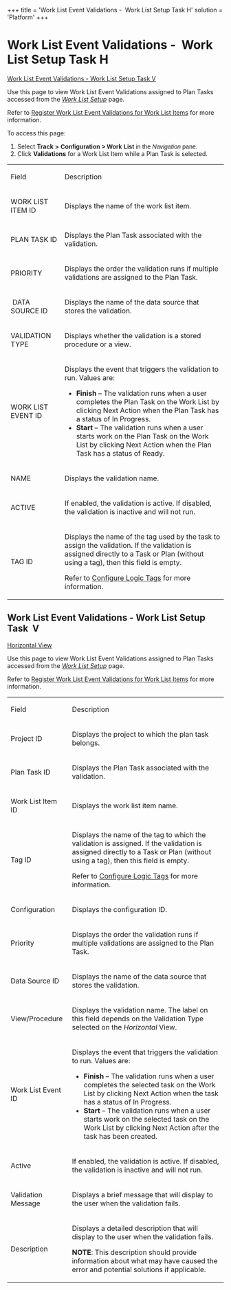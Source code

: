 +++
title = 'Work List Event Validations -  Work List Setup Task H'
solution = 'Platform'
+++

# Work List Event Validations -  Work List Setup Task H

[Work List Event Validations - Work List Setup Task
V](#Work_List_Event_Validations_-_Work_List_Setup_Task__V)

<div class="use">

Use this page to view Work List Event Validations assigned to Plan Tasks
accessed from the *[Work List Setup](Work_List_Setup_H.htm)* page.

</div>

Refer to [Register Work List Event Validations for Work List
Items](../Use_Cases/Register_WorkList_Event_Valid_WorkList_Item.htm) for
more information.

To access this page:

1.  Select <span style="font-weight: bold;">Track
    \></span><span style="font-family: Arial, sans-serif;">
    **Configuration \> Work List** in the *Navigation* pane.</span>
2.  Click **Validations** for a Work List Item while a Plan Task is
    selected.

<table>
<tbody>
<tr class="odd">
<td><p>Field</p></td>
<td><p>Description</p></td>
</tr>
<tr class="even">
<td><p>WORK LIST ITEM ID</p></td>
<td><p>Displays the name of the work list item.</p></td>
</tr>
<tr class="odd">
<td><p>PLAN TASK ID</p></td>
<td><p>Displays the Plan Task associated with the validation.</p></td>
</tr>
<tr class="even">
<td><p>PRIORITY</p></td>
<td><p>Displays the order the validation runs if multiple validations are assigned to the Plan Task.</p></td>
</tr>
<tr class="odd">
<td><p> DATA SOURCE ID</p></td>
<td><p>Displays the name of the data source that stores the validation.</p></td>
</tr>
<tr class="even">
<td><p>VALIDATION TYPE</p></td>
<td><p>Displays whether the validation is a stored procedure or a view.</p></td>
</tr>
<tr class="odd">
<td><p>WORK LIST EVENT ID</p></td>
<td><p>Displays the event that triggers the validation to run. Values are:</p>
<ul>
<li><strong>Finish</strong> – The validation runs when a user completes the Plan Task on the Work List by clicking Next Action when the Plan Task has a status of In Progress.</li>
<li><strong>Start</strong> – The validation runs when a user starts work on the Plan Task on the Work List by clicking Next Action when the Plan Task has a status of Ready.</li>
</ul></td>
</tr>
<tr class="even">
<td><p>NAME</p></td>
<td><p>Displays the validation name.</p></td>
</tr>
<tr class="odd">
<td><p>ACTIVE</p></td>
<td><p>If enabled, the validation is active. If disabled, the validation is inactive and will not run.</p></td>
</tr>
<tr class="even">
<td><p>TAG ID</p></td>
<td><p>Displays the name of the tag used by the task to assign the validation. If the validation is assigned directly to a Task or Plan (without using a tag), then this field is empty.</p>
<p>Refer to <a href="../Use_Cases/Configure_Logic_Tags.htm">Configure Logic Tags</a> for more information.</p></td>
</tr>
</tbody>
</table>

## <span id="Work_List_Event_Validations_-_Work_List_Setup_Task__V"></span>Work List Event Validations - Work List Setup Task  V

[Horizontal View](WorkList_Event_Validations_WorkList_Setup_Task.htm)

<div class="use">

Use this page to view Work List Event Validations assigned to Plan Tasks
accessed from the *[Work List Setup](Work_List_Setup_H.htm)* page.

</div>

Refer to [Register Work List Event Validations for Work List
Items](../Use_Cases/Register_WorkList_Event_Valid_WorkList_Item.htm) for
more information.

<table>
<tbody>
<tr class="odd">
<td><p>Field</p></td>
<td><p>Description</p></td>
</tr>
<tr class="even">
<td><p>Project ID</p></td>
<td><p>Displays the project to which the plan task belongs.</p></td>
</tr>
<tr class="odd">
<td><p>Plan Task ID</p></td>
<td><p>Displays the Plan Task associated with the validation.</p></td>
</tr>
<tr class="even">
<td><p>Work List Item ID</p></td>
<td><p>Displays the work list item name.</p></td>
</tr>
<tr class="odd">
<td><p>Tag ID</p></td>
<td><p>Displays the name of the tag to which the validation is assigned. If the validation is assigned directly to a Task or Plan (without using a tag), then this field is empty.</p>
<p>Refer to <a href="../Use_Cases/Configure_Logic_Tags.htm">Configure Logic Tags</a> for more information.</p></td>
</tr>
<tr class="even">
<td><p>Configuration</p></td>
<td><p>Displays the configuration ID.</p></td>
</tr>
<tr class="odd">
<td><p>Priority</p></td>
<td><p>Displays the order the validation runs if multiple validations are assigned to the Plan Task.</p></td>
</tr>
<tr class="even">
<td><p>Data Source ID</p></td>
<td><p>Displays the name of the data source that stores the validation.</p></td>
</tr>
<tr class="odd">
<td><p>View/Procedure</p></td>
<td><p>Displays the validation name. The label on this field depends on the Validation Type selected on the <span style="font-style: italic;">Horizontal</span> View.</p></td>
</tr>
<tr class="even">
<td><p>Work List Event ID</p></td>
<td><p>Displays the event that triggers the validation to run. Values are:</p>
<ul>
<li><strong>Finish</strong> – The validation runs when a user completes the selected task on the Work List by clicking Next Action when the task has a status of In Progress.</li>
<li><strong>Start</strong> – The validation runs when a user starts work on the selected task on the Work List by clicking Next Action after the task has been created.</li>
</ul></td>
</tr>
<tr class="odd">
<td><p>Active</p></td>
<td><p>If enabled, the validation is active. If disabled, the validation is inactive and will not run.</p></td>
</tr>
<tr class="even">
<td><p>Validation Message</p></td>
<td><p>Displays a brief message that will display to the user when the validation fails.</p></td>
</tr>
<tr class="odd">
<td><p>Description</p></td>
<td><p>Displays a detailed description that will display to the user when the validation fails.</p>
<p><strong>NOTE</strong>: This description should provide information about what may have caused the error and potential solutions if applicable.</p></td>
</tr>
</tbody>
</table>
